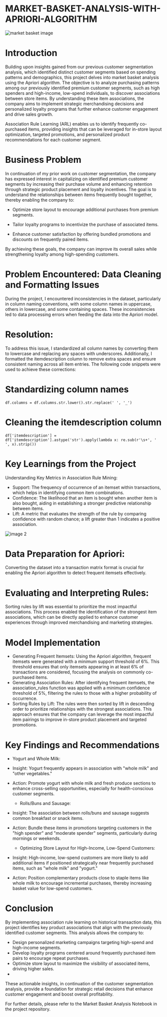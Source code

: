 # MARKET-BASKET-ANALYSIS-WITH-APRIORI-ALGORITHM
![market basket image](https://github.com/user-attachments/assets/31ca88aa-df52-4b87-ac43-3ba4d68426ad)

# Introduction

Building upon insights gained from our previous customer segmentation analysis, which identified distinct customer segments based on spending patterns and demographics, this project delves into market basket analysis using the Apriori algorithm. The objective is to analyze purchasing patterns among our previously identified premium customer segments, such as high spenders and high-income, low-spend individuals, to discover associations between store items. By understanding these item associations, the company aims to implement strategic merchandising decisions and personalized loyalty programs that further enhance customer engagement and drive sales growth.

Association Rule Learning (ARL) enables us to identify frequently co-purchased items, providing insights that can be leveraged for in-store layout optimization, targeted promotions, and personalized product recommendations for each customer segment.

# Business Problem

In continuation of my prior work on customer segmentation, the company has expressed interest in capitalizing on identified premium customer segments by increasing their purchase volume and enhancing retention through strategic product placement and loyalty incentives. The goal is to understand the relationships between items frequently bought together, thereby enabling the company to:

- Optimize store layout to encourage additional purchases from premium segments.
  
- Tailor loyalty programs to incentivize the purchase of associated items.
  
- Enhance customer satisfaction by offering bundled promotions and discounts on frequently paired items.
  
By achieving these goals, the company can improve its overall sales while strengthening loyalty among high-spending customers.

# Problem Encountered: Data Cleaning and Formatting Issues
During the project, I encountered inconsistencies in the dataset, particularly in column naming conventions, with some column names in uppercase, others in lowercase, and some containing spaces. These inconsistencies led to data processing errors when feeding the data into the Apriori model.

# Resolution: 

To address this issue, I standardized all column names by converting them to lowercase and replacing any spaces with underscores. Additionally, I formatted the itemdescription column to remove extra spaces and ensure consistent naming across all item entries. The following code snippets were used to achieve these corrections:

# Standardizing column names
    df.columns = df.columns.str.lower().str.replace(' ', '_')

# Cleaning the itemdescription column
    df['itemdescription'] = df['itemdescription'].astype('str').apply(lambda x: re.sub(r'\s+', ' ', x).strip())

# Key Learnings from the Project

Understanding Key Metrics in Association Rule Mining:
- Support: The frequency of occurrence of an itemset within transactions, which helps in identifying common item combinations.
- Confidence: The likelihood that an item is bought when another item is also bought, aiding in establishing a stronger predictive relationship between items.
- Lift: A metric that evaluates the strength of the rule by comparing confidence with random chance; a lift greater than 1 indicates a positive association.

 ![image 2](https://github.com/user-attachments/assets/cfaf00a0-a766-408f-aa8d-351ab8b0a5bf)

# Data Preparation for Apriori:

Converting the dataset into a transaction matrix format is crucial for enabling the Apriori algorithm to detect frequent itemsets effectively. 

# Evaluating and Interpreting Rules:

Sorting rules by lift was essential to prioritize the most impactful associations. This process enabled the identification of the strongest item associations, which can be directly applied to enhance customer experiences through improved merchandising and marketing strategies.

# Model Implementation

- Generating Frequent Itemsets:
Using the Apriori algorithm, frequent itemsets were generated with a minimum support threshold of 6%. This threshold ensures that only itemsets appearing in at least 6% of transactions are considered, focusing the analysis on commonly co-purchased items.
- Generating Association Rules:
After identifying frequent itemsets, the association_rules function was applied with a minimum confidence threshold of 5%, filtering the rules to those with a higher probability of occurrence.
- Sorting Rules by Lift:
The rules were then sorted by lift in descending order to prioritize relationships with the strongest associations. This approach ensures that the company can leverage the most impactful item pairings to improve in-store product placement and targeted promotions.

# Key Findings and Recommendations
  - Yogurt and Whole Milk:

- Insight: Yogurt frequently appears in association with "whole milk" and "other vegetables."
- Action: Promote yogurt with whole milk and fresh produce sections to enhance cross-selling opportunities, especially for health-conscious customer segments.

  - Rolls/Buns and Sausage:

- Insight: The association between rolls/buns and sausage suggests common breakfast or snack items.
- Action: Bundle these items in promotions targeting customers in the "high spender" and "moderate spender" segments, particularly during mornings or weekends.

  - Optimizing Store Layout for High-Income, Low-Spend Customers:

- Insight: High-income, low-spend customers are more likely to add additional items if positioned strategically near frequently purchased items, such as "whole milk" and "yogurt."
- Action: Position complementary products close to staple items like whole milk to encourage incremental purchases, thereby increasing basket value for low-spend customers.

# Conclusion
By implementing association rule learning on historical transaction data, this project identifies key product associations that align with the previously identified customer segments. This analysis allows the company to:

- Design personalized marketing campaigns targeting high-spend and high-income segments.
- Develop loyalty programs centered around frequently purchased item pairs to encourage repeat purchases.
- Optimize store layout to maximize the visibility of associated items, driving higher sales.
- 
These actionable insights, in continuation of the customer segmentation analysis, provide a foundation for strategic retail decisions that enhance customer engagement and boost overall profitability.

For further details, please refer to the Market Basket Analysis Notebook in the project repository.
